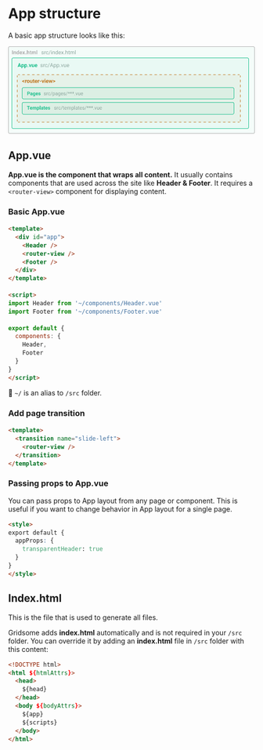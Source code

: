 # App structure

A basic app structure looks like this:

![App layout](./images/app-layout.png)


## App.vue

**App.vue is the component that wraps all content.** It usually contains components that are used across the site like **Header & Footer**. It requires a `<router-view>` component for displaying content.


### Basic App.vue

```html
<template>
  <div id="app">
    <Header /> 
    <router-view />
    <Footer />
  </div>
</template>

<script>
import Header from '~/components/Header.vue'
import Footer from '~/components/Footer.vue'

export default {
  components: {
    Header,
    Footer
  }
}
</script>
```
👋 `~/` is an alias to `/src` folder.

### Add page transition

```html
<template>
  <transition name="slide-left">
    <router-view />
  </transition>
</template>
```

### Passing props to App.vue

You can pass props to App layout from any page or component. This is useful if you want to change behavior in App layout for a single page.

```html
<style>
export default {
  appProps: {
    transparentHeader: true
  }
}
</style>
```

## Index.html

This is the file that is used to generate all files.

Gridsome adds **index.html** automatically and is not required in your `/src` folder. You can override it by adding an **index.html** file in `/src` folder with this content:

```html
<!DOCTYPE html>
<html ${htmlAttrs}>
  <head>
    ${head}
  </head>
  <body ${bodyAttrs}>
    ${app}
    ${scripts}
  </body>
</html>
```